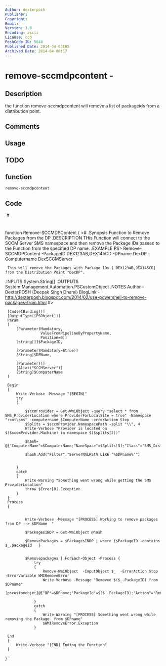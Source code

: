 ```yaml
---
Author: dexterposh
Publisher: 
Copyright: 
Email: 
Version: 3.0
Encoding: ascii
License: cc0
PoshCode ID: 5048
Published Date: 2014-04-03t05
Archived Date: 2014-04-06t17
---
```


# remove-sccmdpcontent - 

## Description

the function remove-sccmdpcontent will remove a list of packageids from a distribution point.

## Comments



## Usage



## TODO



## function

`remove-sccmdpcontent`

## Code

`#
 #
 function Remove-SCCMDPContent
 {
 <#
 .Synopsis
     Function to Remove Packages from the DP
 .DESCRIPTION
     THis Function will connect to the SCCM Server SMS namespace and then remove the Package IDs
     passed to the Function from the specified DP name.
 .EXAMPLE
     PS> Remove-SCCMDPContent -PackageID DEX123AB,DEX145CD -DPname DexDP -Computername DexSCCMServer  
 
     This will remove the Packages with Package IDs [ DEX123AB,DEX145CD] from the Distribution Point "DexDP".
 .INPUTS
     System.String[]
 .OUTPUTS
     System.Management.Automation.PSCustomObject
 .NOTES
     Author - DexterPOSH (Deepak Singh Dhami)
     BlogLink - http://dexterposh.blogspot.com/2014/02/use-powershell-to-remove-packages-from.html
 #>
 
     [CmdletBinding()]
     [OutputType([PSObject])]
     Param
     (
         [Parameter(Mandatory,
                    ValueFromPipelineByPropertyName,
                    Position=0)]
         [string[]]$PackageID,
 
         [Parameter(Mandatory=$true)]
         [String]$DPName,
 
         [Parameter()]
         [Alias("SCCMServer")]
         [String]$ComputerName
     )
 
     Begin
     {
         Write-Verbose -Message "[BEGIN]"
         try
         {
            
             $sccmProvider = Get-WmiObject -query "select * from SMS_ProviderLocation where ProviderForLocalSite = true" -Namespace "root\sms" -computername $ComputerName -errorAction Stop
             $Splits = $sccmProvider.NamespacePath -split "\\", 4
             Write-Verbose "Provider is located on $($sccmProvider.Machine) in namespace $($splits[3])"
  
             $hash= @{"ComputerName"=$ComputerName;"NameSpace"=$Splits[3];"Class"="SMS_DistributionPoint";"ErrorAction"="Stop"}
             
             $hash.Add("Filter","ServerNALPath LIKE '%$DPname%'")
 
             
         }
         catch
         {
             Write-Warning "Something went wrong while getting the SMS ProviderLocation"
             throw $Error[0].Exception
         }
     }
     Process
     {
         
             
             Write-Verbose -Message "[PROCESS] Working to remove packages from DP --> $DPName  "
             
             $PackagesINDP = Get-WmiObject @hash
             
             $RemovePackages = $PackagesINDP | where {$PackageID -contains $_.packageid   }
             
             
             $Removepackages | ForEach-Object -Process { 
                 try 
                 {
                     Remove-WmiObject  -InputObject $_  -ErrorAction Stop -ErrorVariable WMIRemoveError 
                     Write-Verbose -Message "Removed $($_.PackageID) from $DPname"
                     [pscustomobjet]@{"DP"=$DPname;"PackageId"=$($_.PackageID);"Action"="Removed"}
                                                                  
                 }
                 catch
                 {
                     Write-Warning "[PROCESS] Something went wrong while removing the Package  from $DPname"
                     $WMIRemoveError.Exception
                 }
             
     End
     {
         Write-Verbose "[END] Ending the Function"
     }
 }
`

